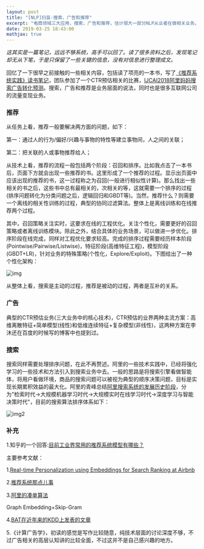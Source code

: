 ```yaml
---
layout: post
title: "[NLP]扫盲-搜索，广告和推荐"
excerpt: "电商领域三大应用，搜索，广告和推荐，估计很大一部分NLP从业者在做相关业务。因此，有必要给自己扫个盲。"
date: 2019-03-25 18:43:00
mathjax: true
---
```


<script type="text/javascript" src="http://cdn.mathjax.org/mathjax/latest/MathJax.js?config=default"></script>

_这其实是一篇笔记，远远不够系统，高手可以回了。读了很多资料之后，发现笔记却无从下笔，于是只保留了一些关键的信息，没有对信息进行整理成文。_

回忆了一下很早之前接触的一些相关内容，包括读了项亮的一本书，写了[《推荐系统实践》读书笔记](https://zhpmatrix.github.io/2018/06/25/recsys-rethinking/)，团队参加了一个CTR预估相关的比赛，[IJCAI2018阿里妈妈搜索广告转化预测](https://zhpmatrix.github.io/2018/06/18/alimama-ctr/)。搜索，广告和推荐是业务层面的说法，同时也是很多互联网公司的流量变现业务。

### 推荐

从任务上看，推荐一般要解决两方面的问题，如下：

第一：通过人的行为/偏好/兴趣与事物的特性等建立事物间，人之间的关联；

第二：把关联的人或事物推荐给人；

从技术上看，推荐的流程一般包括两个阶段：召回和排序。比如我点击了一本书后，页面下方就会出现一些推荐的书。这里形成了一个推荐的过程。显示出页面中应该出现的推荐的书，这一过程称之为召回(一般进行相似性计算)。那么找出一些相关的书之后，这些书中总有最相关的，次相关的等，这就需要一个排序的过程(排序问题转化为分类问题之后，逻辑回归和GBDT等)。当然，推荐什么？则需要一个离线的相关性训练的过程，典型的协同过滤算法。整体上是离线训练和在线推荐两个过程。

其中，召回策略关注实时，这要求在线的工程优化。关注个性化，需要更好的召回策略或者离线训练模块。除此之外，结合具体的业务场景，可以做进一步优化。排序阶段在线完成，同样对工程优化要求较高。完成的排序过程需要经历样本阶段(Pointwise/Pairwise/Listwise)，特征阶段(高维特征工程)，模型阶段(GBDT+LR)，针对业务的特殊策略(个性化，Explore/Exploit)。下图给出了一种个性化架构：

![img](http://wx1.sinaimg.cn/mw690/aba7d18bgy1g1f52temuaj20hs0g0n0g.jpg)

从整体上看，搜索是主动的过程，推荐是被动的过程，两者是互补的关系。

### 广告

典型的CTR预估业务(三大业务中的核心技术)，CTR预估的业界两种主流方案：高维离散特征+简单模型(线性)和低维连续特征+复杂模型(非线性)，这两种方案在李沐还在百度的时候写的博客中也提到过。

### 搜索

搜索同样需要处理排序问题，在此不再赘述。阿里的一些技术实践中，已经将强化学习的一些技术和方法引入到搜索业务中去。一般的思路是将搜索引擎看做智能体，将用户看做环境，商品的搜索问题可以被视为典型的顺序决策问题，目标是实现长期累积效益的最大化。阿里的青峰总结[阿里搜索系统的发展历史阶段](https://102.alibaba.com/detail?id=189)，分为"检索时代->大规模机器学习时代->大规模实时在线学习时代->深度学习与智能决策时代"，目前的搜索算法排序体系如下：

![img2](http://5b0988e595225.cdn.sohucs.com/images/20180930/997b10504211420ba5bfb1f6a8964fb5.jpeg)

### 补充

1.知乎的一个回答:[目前工业界常用的推荐系统模型有哪些？](https://www.zhihu.com/question/314773668)


主要参考文献：

1.[Real-time Personalization using Embeddings for Search Ranking at Airbnb](https://www.kdd.org/kdd2018/accepted-papers/view/real-time-personalization-using-embeddings-for-search-ranking-at-airbnb)

2.[推荐系统那点儿事](https://blog.csdn.net/xingoo_/article/details/86143465)

3.[阿里的凑单算法](https://mp.weixin.qq.com/s/diIzbc0tpCW4xhbIQu8mCw?)

Graph Embedding+Skip-Gram

4.[BAT在近年来的KDD上发表的文章](https://www.jiqizhixin.com/articles/2018-12-28-12)

5.《计算广告学》，初读的感觉是写作比较随意，纯技术层面的讨论深度不够，不过广告相关的高层认知讲的比较全面，不过这并不是自己感兴趣的地方。


















